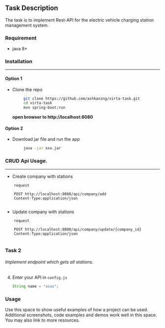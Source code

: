 ## Task Description
The task is to implement Rest-API for the electric vehicle charging station management system.

### Requirement
* java 8+

### Installation  

------

#### Option 1
- Clone the repo
   ```sh
        git clone https://github.com/ashkanzng/virta-task.git
        cd virta-task
        mvn spring-boot:run 
   ```
  **open browser to http://localhost:8080**

#### Option 2
- Download jar file and run the app
   ```sh
        java -jar xxx.jar
   ```


### CRUD Api Usage.

------  


- Create company with stations
```JS
    request

    POST http://localhost:8080/api/company/add
    Content-Type:application/json


```
- Update company with stations
```JS
    request

    POST http://localhost:8080/api/company/update/{company_id}
    Content-Type:application/json
    
```
    
    
    



### Task 2

###### Implement endpoint which gets all stations.

4. Enter your API in `config.js`
   ```Java
   String name = "asas";

### Usage

Use this space to show useful examples of how a project can be used. Additional screenshots, code examples and demos work well in this space. You may also link to more resources.

